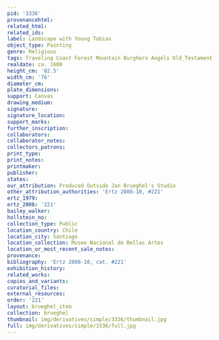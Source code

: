 ```yaml
---
pid: '3336'
provenancehtml:
related_html:
related_ids:
label: Landscape with Young Tobias
object_type: Painting
genre: Religious
tags: Traveling Coast Forest Mountain Burghers Angels Old_Testament
realdate: ca. 1600
height_cm: '82.5'
width_cm: '76'
diameter_cm:
plate_dimensions:
support: Canvas
drawing_medium:
signature:
signature_location:
support_marks:
further_inscription:
collaborators:
collaborator_notes:
collectors_patrons:
print_type:
print_notes:
printmaker:
publisher:
states:
our_attribution: Produced Outside Jan Brueghel's Studio
other_attribution_authorities: 'Ertz 2008-10, #221'
ertz_1979:
ertz_2008: '221'
bailey_walker:
hollstein_no:
collection_type: Public
location_country: Chile
location_city: Santiago
location_collection: Museo Nacional de Bellas Artes
location_or_most_recent_sale_notes:
provenance:
bibliography: 'Ertz 2008-10, cat. #221'
exhibition_history:
related_works:
copies_and_variants:
curatorial_files:
external_resources:
order: '221'
layout: brueghel_item
collection: brueghel
thumbnail: img/derivatives/simple/3336/thumbnail.jpg
full: img/derivatives/simple/3336/full.jpg
---
```

